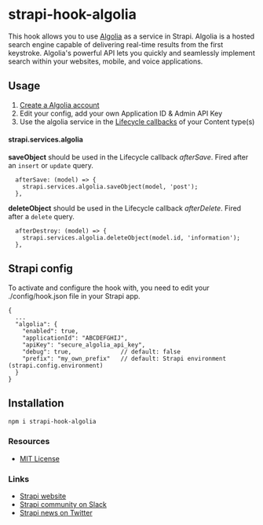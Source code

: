 # strapi-hook-algolia

This hook allows you to use [Algolia](https://algolia.com/) as a service in Strapi. Algolia is a hosted search engine capable of delivering real-time results from the first keystroke. Algolia's powerful API lets you quickly and seamlessly implement search within your websites, mobile, and voice applications.

## Usage

1) [Create a Algolia account](https://www.algolia.com/users/sign_up)
2) Edit your config, add your own Application ID & Admin API Key
3) Use the algolia service in the [Lifecycle callbacks](https://strapi.io/documentation/3.0.0-beta.x/concepts/models.html#lifecycle-callbacks) of your Content type(s)

#### strapi.services.algolia

**saveObject** should be used in the Lifecycle callback _afterSave_. Fired after an `insert` or `update` query.
```
  afterSave: (model) => {
    strapi.services.algolia.saveObject(model, 'post');
  },
```

**deleteObject** should be used in the Lifecycle callback _afterDelete_. Fired after a `delete` query.
```
  afterDestroy: (model) => {
    strapi.services.algolia.deleteObject(model.id, 'information');
  },
```

## Strapi config

To activate and configure the hook with, you need to edit your ./config/hook.json file in your Strapi app.
```
{
  ...
  "algolia": {
    "enabled": true,
    "applicationId": "ABCDEFGHIJ",
    "apiKey": "secure_algolia_api_key",
    "debug": true,              // default: false
    "prefix": "my_own_prefix"   // default: Strapi environment (strapi.config.environment)
  }
}
```

## Installation

```bash
npm i strapi-hook-algolia
```

### Resources

- [MIT License](LICENSE.md)

### Links

- [Strapi website](http://strapi.io/)
- [Strapi community on Slack](http://slack.strapi.io)
- [Strapi news on Twitter](https://twitter.com/strapijs)
